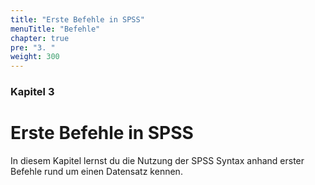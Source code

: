 ```yaml
---
title: "Erste Befehle in SPSS"
menuTitle: "Befehle"
chapter: true
pre: "3. "
weight: 300
---
```


### Kapitel 3

# Erste Befehle in SPSS

In diesem Kapitel lernst du die Nutzung der SPSS Syntax anhand erster Befehle rund um einen Datensatz kennen.
